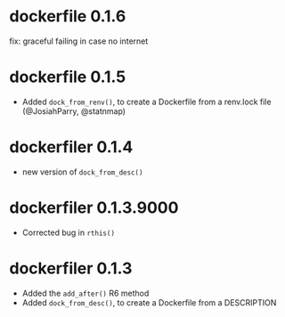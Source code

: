 # dockerfile 0.1.6

fix: graceful failing in case no internet
# dockerfile 0.1.5

* Added `dock_from_renv()`, to create a Dockerfile from a renv.lock file (@JosiahParry, @statnmap)

# dockerfiler 0.1.4

* new version of `dock_from_desc()`

# dockerfiler 0.1.3.9000

* Corrected bug in `rthis()`

# dockerfiler 0.1.3

* Added the `add_after()` R6 method
* Added `dock_from_desc()`, to create a Dockerfile from a DESCRIPTION

